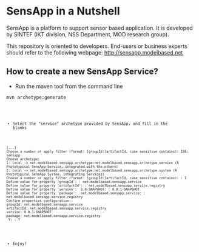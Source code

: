 # SensApp in a Nutshell

SensApp is a platform to support sensor based application. It is developed by 
SINTEF (IKT division, NSS Department, MOD research group). 

This repository is oriented to developers. End-users or business experts 
should refer to the following webpage: http://sensapp.modelbased.net

## How to create a new SensApp Service?

 * Run the maven tool from the command line

<pre><code>mvn archetype:generate<code></pre>

  * Select the "service" archetype provided by SensApp, and fill in the blanks

<pre><code>[...]
Choose a number or apply filter (format: [groupId:]artifactId, case sensitive contains): 186: sensapp
Choose archetype:
1: local -> net.modelbased.sensapp.archetype:net.modelbased.sensapp.archetype.service (A Prototypical SensApp Service, integrated with the others)
2: local -> net.modelbased.sensapp.archetype:net.modelbased.sensapp.archetype.system (A Prototypical SensApp System, integrating Services)
Choose a number or apply filter (format: [groupId:]artifactId, case sensitive contains): : 1
Define value for property 'groupId': : net.modelbased.sensapp.service 
Define value for property 'artifactId': : net.modelbased.sensapp.service.registry
Define value for property 'version':  1.0-SNAPSHOT: : 0.0.1-SNAPSHOT
Define value for property 'package':  net.modelbased.sensapp.service: : net.modelbased.sensapp.service.registry
Confirm properties configuration:
groupId: net.modelbased.sensapp.service
artifactId: net.modelbased.sensapp.service.registry
version: 0.0.1-SNAPSHOT
package: net.modelbased.sensapp.service.registry
 Y: : Y</code></pre>

  * Enjoy!